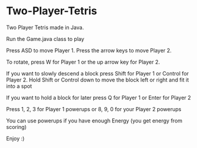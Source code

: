 # Two-Player-Tetris
Two Player Tetris made in Java.

Run the Game.java class to play

Press ASD to move Player 1. Press the arrow keys to move Player 2.

To rotate, press W for Player 1 or the up arrow key for Player 2.

If you want to slowly descend a block press Shift for Player 1 or Control for Player 2. Hold Shift or Control down to move the block left or right and fit it into a spot

If you want to hold a block for later press Q for Player 1 or Enter for Player 2

Press 1, 2, 3 for Player 1 powerups or 8, 9, 0 for your Player 2 powerups

You can use powerups if you have enough Energy (you get energy from scoring)

Enjoy :)
